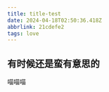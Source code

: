 ```yaml
---
title: title-test
date: 2024-04-18T02:50:36.418Z
abbrlink: 21cdefe2
tags: love
---
```




## 有时候还是蛮有意思的

喵喵喵

<!--stackedit_data:
eyJoaXN0b3J5IjpbMjEzODIwNjE4OF19
-->